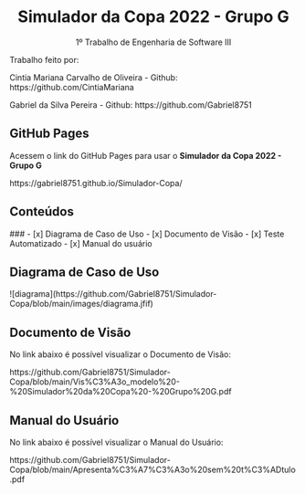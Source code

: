 <h1 align="center"> Simulador da Copa 2022 - Grupo G</h1>

<p align="center"> 1º Trabalho de Engenharia de Software III</p>

<p> Trabalho feito por: </p>
<p> Cintia Mariana Carvalho de Oliveira - Github: https://github.com/CintiaMariana </p>
<p> Gabriel da Silva Pereira - Github: https://github.com/Gabriel8751 </p>

<h2> GitHub Pages </h2>
<p> Acessem o link do GitHub Pages para usar o <b>Simulador da Copa 2022 - Grupo G</b></p>
https://gabriel8751.github.io/Simulador-Copa/

<h2> Conteúdos </h2>
### 
- [x] Diagrama de Caso de Uso
- [x] Documento de Visão
- [x] Teste Automatizado
- [x] Manual do usuário

<h2> Diagrama de Caso de Uso</h2>
![diagrama](https://github.com/Gabriel8751/Simulador-Copa/blob/main/images/diagrama.jfif)

<h2> Documento de Visão </h2>
<p> No link abaixo é possível visualizar o Documento de Visão:</p>
https://github.com/Gabriel8751/Simulador-Copa/blob/main/Vis%C3%A3o_modelo%20-%20Simulador%20da%20Copa%20-%20Grupo%20G.pdf

<h2> Manual do Usuário</h2>
<p> No link abaixo é possível visualizar o Manual do Usuário:</p>
https://github.com/Gabriel8751/Simulador-Copa/blob/main/Apresenta%C3%A7%C3%A3o%20sem%20t%C3%ADtulo.pdf

